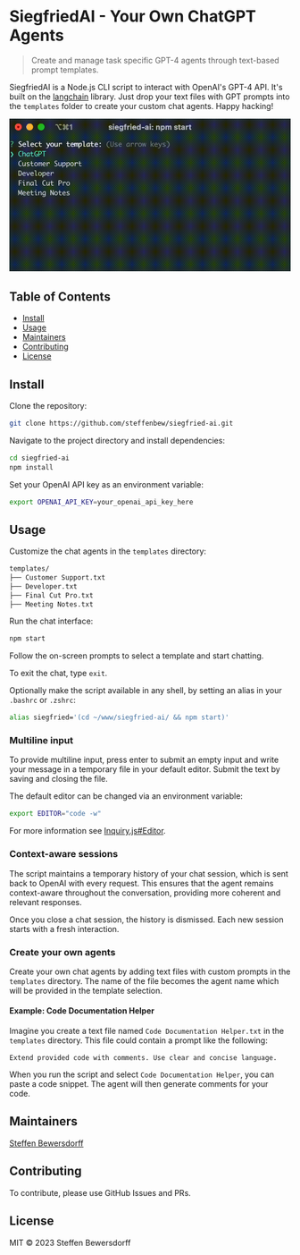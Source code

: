 # SiegfriedAI - Your Own ChatGPT Agents

> Create and manage task specific GPT-4 agents through text-based prompt templates.

SiegfriedAI is a Node.js CLI script to interact with OpenAI's GPT-4 API. It's built on the [langchain](https://github.com/langchain-ai/langchainjs) library. Just drop your text files with GPT prompts into the `templates` folder to create your custom chat agents. Happy hacking!

![SiegfriedAI example](docs/example.gif) 

## Table of Contents

- [Install](#install)
- [Usage](#usage)
- [Maintainers](#maintainers)
- [Contributing](#contributing)
- [License](#license)

## Install

Clone the repository:

```bash
git clone https://github.com/steffenbew/siegfried-ai.git
```

Navigate to the project directory and install dependencies:

```bash
cd siegfried-ai
npm install
```

Set your OpenAI API key as an environment variable:

```bash
export OPENAI_API_KEY=your_openai_api_key_here
```

## Usage

Customize the chat agents in the `templates` directory:

```
templates/
├── Customer Support.txt
├── Developer.txt
├── Final Cut Pro.txt
├── Meeting Notes.txt
```

Run the chat interface:

```bash
npm start
```

Follow the on-screen prompts to select a template and start chatting.

To exit the chat, type `exit`.

Optionally make the script available in any shell, by setting an alias in your `.bashrc` or `.zshrc`:
```bash
alias siegfried='(cd ~/www/siegfried-ai/ && npm start)'
```

### Multiline input

To provide multiline input, press enter to submit an empty input and write your message in a temporary file in your default editor. Submit the text by saving and closing the file.

The default editor can be changed via an environment variable:
```bash
export EDITOR="code -w"
```

For more information see [Inquiry.js#Editor](https://github.com/SBoudrias/Inquirer.js#user-content-editor).

### Context-aware sessions
The script maintains a temporary history of your chat session, which is sent back to OpenAI with every request. This ensures that the agent remains context-aware throughout the conversation, providing more coherent and relevant responses.

Once you close a chat session, the history is dismissed. Each new session starts with a fresh interaction.

### Create your own agents
Create your own chat agents by adding text files with custom prompts in the `templates` directory. The name of the file becomes the agent name which will be provided in the template selection.

#### Example: Code Documentation Helper
Imagine you create a text file named `Code Documentation Helper.txt` in the `templates` directory. This file could contain a prompt like the following:

```
Extend provided code with comments. Use clear and concise language.
```

When you run the script and select `Code Documentation Helper`, you can paste a code snippet. The agent will then generate comments for your code.

## Maintainers
[Steffen Bewersdorff](https://github.com/steffenbew)

## Contributing
To contribute, please use GitHub Issues and PRs.

## License
MIT © 2023 Steffen Bewersdorff